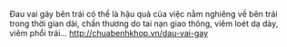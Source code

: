 Đau vai gáy bên trái có thể là hậu quả của việc nằm nghiêng về bên trái trong thời gian dài, chấn thương do tai nạn giao thông, viêm loét dạ dày, viêm phổi trái…
http://chuabenhkhop.vn/dau-vai-gay
